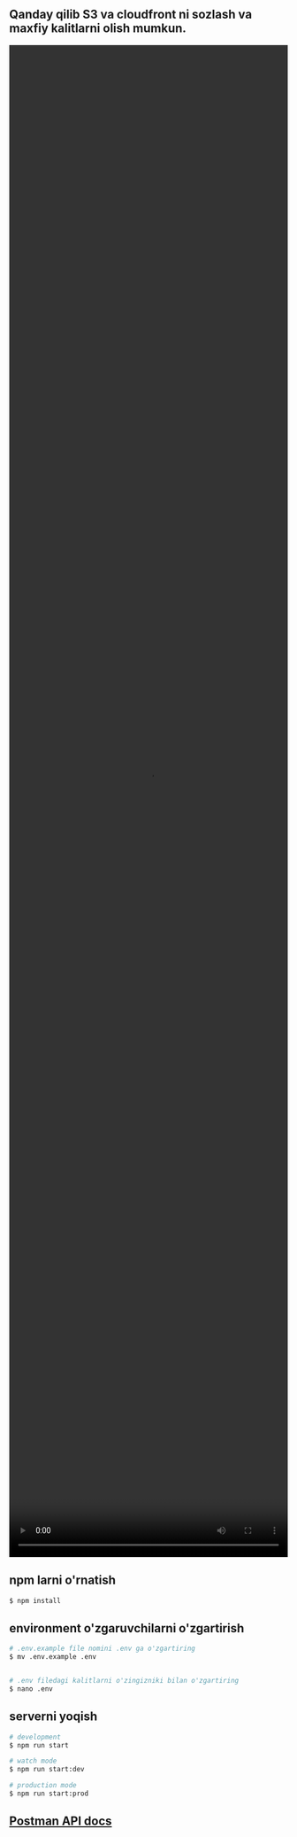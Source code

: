 ## Qanday qilib S3 va cloudfront ni sozlash va maxfiy kalitlarni olish mumkun.

<video width="100%" height="70%" controls autoplay>
  <source src="https://youtu.be/9TkPLQRC-FI" type="video/mp4">
</video>

## npm larni o'rnatish

```bash
$ npm install
```

## environment o'zgaruvchilarni o'zgartirish

```bash
# .env.example file nomini .env ga o'zgartiring
$ mv .env.example .env


# .env filedagi kalitlarni o'zingizniki bilan o'zgartiring
$ nano .env

```

## serverni yoqish

```bash
# development
$ npm run start

# watch mode
$ npm run start:dev

# production mode
$ npm run start:prod
```

## [Postman API docs](https://documenter.getpostman.com/view/34214552/2sA3QpAseQ)
